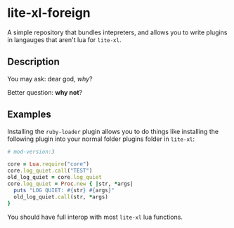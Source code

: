 # lite-xl-foreign

A simple repository that bundles intepreters, and allows you to write plugins in langauges that aren't lua for `lite-xl`.

## Description

You may ask: dear god, *why*?

Better question: **why not**?

## Examples

Installing the `ruby-loader` plugin allows you to do things like installing the following plugin into your normal folder plugins folder in `lite-xl`:

```ruby
# mod-version:3

core = Lua.require("core")
core.log_quiet.call("TEST")
old_log_quiet = core.log_quiet
core.log_quiet = Proc.new { |str, *args|
  puts "LOG QUIET: #{str} #{args}"
  old_log_quiet.call(str, *args)
}
```

You should have full interop with most `lite-xl` lua functions.
